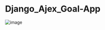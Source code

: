 # Django_Ajex_Goal-App

![image](https://user-images.githubusercontent.com/103681582/206791624-fc7a2531-b9cd-4451-a3d6-1f348734b4b8.png)
